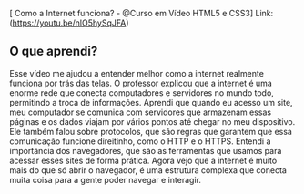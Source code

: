 
[
Como a Internet funciona? - @Curso em Vídeo HTML5 e CSS3]
Link:(https://youtu.be/nlO5hySqJFA)


## O que aprendi?

Esse vídeo me ajudou a entender melhor como a internet realmente funciona por trás das telas.
O professor explicou que a internet é uma enorme rede que conecta computadores e servidores no mundo todo, permitindo a troca de informações.
Aprendi que quando eu acesso um site, meu computador se comunica com servidores que armazenam essas páginas e os dados viajam por vários pontos até chegar no meu dispositivo.
Ele também falou sobre protocolos, que são regras que garantem que essa comunicação funcione direitinho, como o HTTP e o HTTPS.
Entendi a importância dos navegadores, que são as ferramentas que usamos para acessar esses sites de forma prática.
Agora vejo que a internet é muito mais do que só abrir o navegador, é uma estrutura complexa que conecta muita coisa para a gente poder navegar e interagir.


